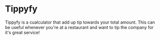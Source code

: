 # Tippyfy
Tippyfy is a cualculator that add up tip towards your total amount. This can be useful whenever you're at a restaurant and want to tip the company for it's great service!
